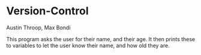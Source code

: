 # Version-Control
Austin Throop, Max Bondi

This program asks the user for their name, and their age. It then prints these to variables to let the user know their name, and how old they are.
